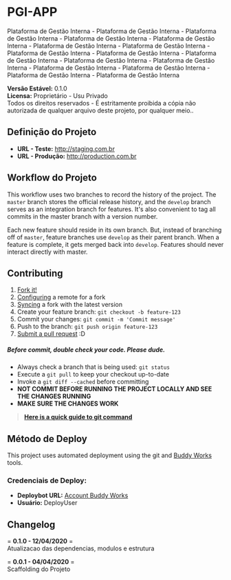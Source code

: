 # **PGI-APP**
Plataforma de Gestão Interna - Plataforma de Gestão Interna - Plataforma de Gestão Interna - Plataforma de Gestão Interna - Plataforma de Gestão Interna - Plataforma de Gestão Interna - Plataforma de Gestão Interna - Plataforma de Gestão Interna - Plataforma de Gestão Interna - Plataforma de Gestão Interna - Plataforma de Gestão Interna - Plataforma de Gestão Interna - Plataforma de Gestão Interna - Plataforma de Gestão Interna - Plataforma de Gestão Interna - Plataforma de Gestão Interna  

**Versão Estável:** 0.1.0  
**Licensa:** Proprietário - Usu Privado  
Todos os direitos reservados - É estritamente proibida a cópia não autorizada de qualquer arquivo deste projeto, por qualquer meio..  

## **Definição do Projeto**
- **URL - Teste:** <http://staging.com.br>
- **URL - Produção:** <http://production.com.br>

## **Workflow do Projeto**
This workflow uses two branches to record the history of the project. The `master` branch stores the official release history, and the `develop` branch serves as an integration branch for features. It's also convenient to tag all commits in the master branch with a version number.

Each new feature should reside in its own branch. But, instead of branching off of `master`, feature branches use `develop` as their parent branch. When a feature is complete, it gets merged back into `develop`. Features should never interact directly with master.

## **Contributing**
1. [Fork it!](https://help.github.com/articles/fork-a-repo/)
2. [Configuring](https://help.github.com/articles/configuring-a-remote-for-a-fork/) a remote for a fork
3. [Syncing](https://help.github.com/articles/syncing-a-fork/) a fork with the latest version
4. Create your feature branch: `git checkout -b feature-123`
5. Commit your changes: `git commit -m 'Commit message'`
6. Push to the branch: `git push origin feature-123`
7. [Submit a pull request](https://help.github.com/articles/using-pull-requests/) :D

##### **Before commit, double check your code. Please dude.**
- Always check a branch that is being used: `git status`
- Execute a `git pull` to keep your checkout up-to-date
- Invoke a `git diff --cached` before committing
- **NOT COMMIT BEFORE RUNNING THE PROJECT LOCALLY AND SEE THE CHANGES RUNNING**
- **MAKE SURE THE CHANGES WORK**

> **[Here is a quick guide to git command](https://gist.github.com/leocomelli/2545add34e4fec21ec16)**

## **Método de Deploy**  
This project uses automated deployment using the git and [Buddy Works](https://app.buddy.works) tools.

### Credenciais de Deploy:
- **Deploybot URL:** [Account Buddy Works](DeployCustomURL)  
- **Usuário:** DeployUser  

## **Changelog**  
= **0.1.0 - 12/04/2020** =  
Atualizacao das dependencias, modulos e estrutura

= **0.0.1 - 04/04/2020** =  
Scaffolding do Projeto  
